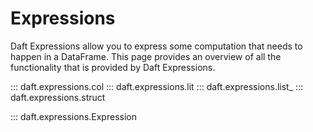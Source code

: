 # Expressions

Daft Expressions allow you to express some computation that needs to happen in a DataFrame. This page provides an overview of all the functionality that is provided by Daft Expressions.

::: daft.expressions.col
::: daft.expressions.lit
::: daft.expressions.list_
::: daft.expressions.struct

::: daft.expressions.Expression
<!--
::: daft.expressions.expressions.ExpressionUrlNamespace
::: daft.expressions.expressions.ExpressionFloatNamespace
::: daft.expressions.expressions.ExpressionDatetimeNamespace
::: daft.expressions.expressions.ExpressionStringNamespace
::: daft.expressions.expressions.ExpressionListNamespace
::: daft.expressions.expressions.ExpressionStructNamespace
::: daft.expressions.expressions.ExpressionMapNamespace
::: daft.expressions.expressions.ExpressionsProjection
::: daft.expressions.expressions.ExpressionImageNamespace
::: daft.expressions.expressions.ExpressionPartitioningNamespace
::: daft.expressions.expressions.ExpressionJsonNamespace
::: daft.expressions.expressions.ExpressionEmbeddingNamespace
::: daft.expressions.expressions.ExpressionBinaryNamespace
-->